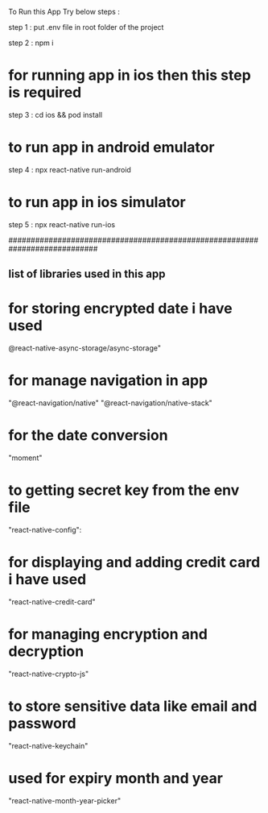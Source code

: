 To Run this App Try below steps :

step 1 : put .env file in root folder of the project

step 2 : npm i

# for running app in ios then this step is required

step 3 : cd ios && pod install

# to run app in android emulator

step 4 : npx react-native run-android

# to run app in ios simulator

step 5 : npx react-native run-ios

############################################################################

## list of libraries used in this app

# for storing encrypted date i have used

@react-native-async-storage/async-storage"

# for manage navigation in app

"@react-navigation/native"
"@react-navigation/native-stack"

# for the date conversion

"moment"

# to getting secret key from the env file

"react-native-config":

# for displaying and adding credit card i have used

"react-native-credit-card"

# for managing encryption and decryption

"react-native-crypto-js"

# to store sensitive data like email and password

"react-native-keychain"

# used for expiry month and year

"react-native-month-year-picker"
